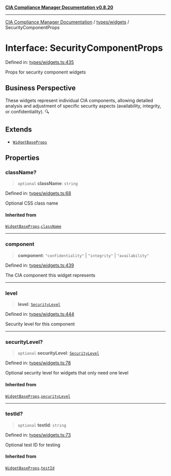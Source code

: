 [**CIA Compliance Manager Documentation v0.8.20**](../../../README.md)

***

[CIA Compliance Manager Documentation](../../../modules.md) / [types/widgets](../README.md) / SecurityComponentProps

# Interface: SecurityComponentProps

Defined in: [types/widgets.ts:435](https://github.com/Hack23/cia-compliance-manager/blob/9180e2700dca841f6711d7243c036db4de73db57/src/types/widgets.ts#L435)

Props for security component widgets

## Business Perspective

These widgets represent individual CIA components, allowing detailed
analysis and adjustment of specific security aspects (availability,
integrity, or confidentiality). 🔍

## Extends

- [`WidgetBaseProps`](WidgetBaseProps.md)

## Properties

### className?

> `optional` **className**: `string`

Defined in: [types/widgets.ts:68](https://github.com/Hack23/cia-compliance-manager/blob/9180e2700dca841f6711d7243c036db4de73db57/src/types/widgets.ts#L68)

Optional CSS class name

#### Inherited from

[`WidgetBaseProps`](WidgetBaseProps.md).[`className`](WidgetBaseProps.md#classname)

***

### component

> **component**: `"confidentiality"` \| `"integrity"` \| `"availability"`

Defined in: [types/widgets.ts:439](https://github.com/Hack23/cia-compliance-manager/blob/9180e2700dca841f6711d7243c036db4de73db57/src/types/widgets.ts#L439)

The CIA component this widget represents

***

### level

> **level**: [`SecurityLevel`](../../cia/type-aliases/SecurityLevel.md)

Defined in: [types/widgets.ts:444](https://github.com/Hack23/cia-compliance-manager/blob/9180e2700dca841f6711d7243c036db4de73db57/src/types/widgets.ts#L444)

Security level for this component

***

### securityLevel?

> `optional` **securityLevel**: [`SecurityLevel`](../../cia/type-aliases/SecurityLevel.md)

Defined in: [types/widgets.ts:78](https://github.com/Hack23/cia-compliance-manager/blob/9180e2700dca841f6711d7243c036db4de73db57/src/types/widgets.ts#L78)

Optional security level for widgets that only need one level

#### Inherited from

[`WidgetBaseProps`](WidgetBaseProps.md).[`securityLevel`](WidgetBaseProps.md#securitylevel)

***

### testId?

> `optional` **testId**: `string`

Defined in: [types/widgets.ts:73](https://github.com/Hack23/cia-compliance-manager/blob/9180e2700dca841f6711d7243c036db4de73db57/src/types/widgets.ts#L73)

Optional test ID for testing

#### Inherited from

[`WidgetBaseProps`](WidgetBaseProps.md).[`testId`](WidgetBaseProps.md#testid)
